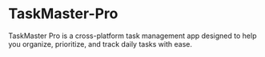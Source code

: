 # TaskMaster-Pro
TaskMaster Pro is a cross-platform task management app designed to help you organize, prioritize, and track daily tasks with ease.
